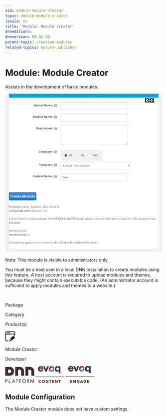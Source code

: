 ```yaml
---
uid: module-module-creator
topic: module-module-creator
locale: en
title: "Module: Module Creator"
dnneditions: 
dnnversion: 09.02.00
parent-topic: creation-modules
related-topics: module-publisher
---
```


# Module: Module Creator

Assists in the development of basic modules.

  

![Module Creator module](/images/scr-module-ModuleCreator.png)

  

Note: This module is visible to administrators only.

You must be a host user in a local DNN installation to create modules using this feature. A host account is required to upload modules and themes, because they might contain executable code. (An administrator account is sufficient to apply modules and themes to a website.)

 

Package

Category

Product(s)

 ![icon](/images/ico-module-modulecreator.png) 

Module Creator

Developer

 ![Platform](/images/ico-dnn-platform.png) ![Evoq Content](/images/ico-evoq-content.png) ![Evoq Engage](/images/ico-evoq-engage.png) 

## Module Configuration

The Module Creator module does not have custom settings.